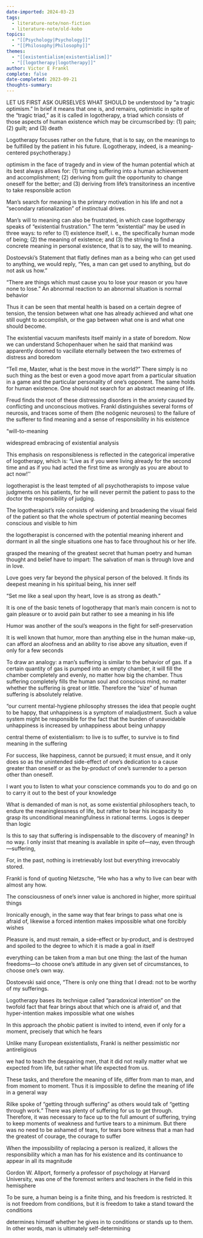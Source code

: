 ```yaml
---
date-imported: 2024-03-23
tags:
  - literature-note/non-fiction
  - literature-note/old-kobo
topics:
  - "[[Psychology|Psychology]]"
  - "[[Philosophy|Philosophy]]"
themes:
  - "[[existentialism|existentialism]]"
  - "[[logotherapy|logotherapy]]"
author: Victor E Frankl
complete: false
date-completed: 2023-09-21
thoughts-summary: 
---
```


LET US FIRST ASK OURSELVES WHAT SHOULD be understood by “a tragic optimism.” In brief it means that one is, and remains, optimistic in spite of the “tragic triad,” as it is called in logotherapy, a triad which consists of those aspects of human existence which may be circumscribed by: (1) pain; (2) guilt; and (3) death

Logotherapy focuses rather on the future, that is to say, on the meanings to be fulfilled by the patient in his future. (Logotherapy, indeed, is a meaning-centered psychotherapy.)

optimism in the face of tragedy and in view of the human potential which at its best always allows for: (1) turning suffering into a human achievement and accomplishment; (2) deriving from guilt the opportunity to change oneself for the better; and (3) deriving from life’s transitoriness an incentive to take responsible action

Man’s search for meaning is the primary motivation in his life and not a “secondary rationalization” of instinctual drives.

Man’s will to meaning can also be frustrated, in which case logotherapy speaks of “existential frustration.” The term “existential” may be used in three ways: to refer to (1) existence itself, i. e., the specifically human mode of being; (2) the meaning of existence; and (3) the striving to find a concrete meaning in personal existence, that is to say, the will to meaning.


Dostoevski’s Statement that flatly defines man as a being who can get used to anything, we would reply, “Yes, a man can get used to anything, but do not ask us how.” 

 “There are things which must cause you to lose your reason or you have none to lose.” An abnormal reaction to an abnormal situation is normal behavior

Thus it can be seen that mental health is based on a certain degree of tension, the tension between what one has already achieved and what one still ought to accomplish, or the gap between what one is and what one should become. 

The existential vacuum manifests itself mainly in a state of boredom. Now we can understand Schopenhauer when he said that mankind was apparently doomed to vacillate eternally between the two extremes of distress and boredom

“Tell me, Master, what is the best move in the world?” There simply is no such thing as the best or even a good move apart from a particular situation in a game and the particular personality of one’s opponent. The same holds for human existence. One should not search for an abstract meaning of life. 

Freud finds the root of these distressing disorders in the anxiety caused by conflicting and unconscious motives. Frankl distinguishes several forms of neurosis, and traces some of them (the noögenic neuroses) to the failure of the sufferer to find meaning and a sense of responsibility in his existence

“will-to-meaning

widespread embracing of existential analysis

This emphasis on responsibleness is reflected in the categorical imperative of logotherapy, which is: “Live as if you were living already for the second time and as if you had acted the first time as wrongly as you are about to act now!’’

logotherapist is the least tempted of all psychotherapists to impose value judgments on his patients, for he will never permit the patient to pass to the doctor the responsibility of judging.


The logotherapist’s role consists of widening and broadening the visual field of the patient so that the whole spectrum of potential meaning becomes conscious and visible to him

the logotherapist is concerned with the potential meaning inherent and dormant in all the single situations one has to face throughout his or her life.

grasped the meaning of the greatest secret that human poetry and human thought and belief have to impart: The salvation of man is through love and in love.

 Love goes very far beyond the physical person of the beloved. It finds its deepest meaning in his spiritual being, his inner self

 “Set me like a seal upon thy heart, love is as strong as death.”

 It is one of the basic tenets of logotherapy that man’s main concern is not to gain pleasure or to avoid pain but rather to see a meaning in his life

Humor was another of the soul’s weapons in the fight for self-preservation

It is well known that humor, more than anything else in the human make-up, can afford an aloofness and an ability to rise above any situation, even if only for a few seconds

To draw an analogy: a man’s suffering is similar to the behavior of gas. If a certain quantity of gas is pumped into an empty chamber, it will fill the chamber completely and evenly, no matter how big the chamber. Thus suffering completely fills the human soul and conscious mind, no matter whether the suffering is great or little. Therefore the “size” of human suffering is absolutely relative.


 “our current mental-hygiene philosophy stresses the idea that people ought to be happy, that unhappiness is a symptom of maladjustment. Such a value system might be responsible for the fact that the burden of unavoidable unhappiness is increased by unhappiness about being unhappy

 central theme of existentialism: to live is to suffer, to survive is to find meaning in the suffering

For success, like happiness, cannot be pursued; it must ensue, and it only does so as the unintended side-effect of one’s dedication to a cause greater than oneself or as the by-product of one’s surrender to a person other than oneself.

 I want you to listen to what your conscience commands you to do and go on to carry it out to the best of your knowledge

What is demanded of man is not, as some existential philosophers teach, to endure the meaninglessness of life, but rather to bear his incapacity to grasp its unconditional meaningfulness in rational terms. Logos is deeper than logic

Is this to say that suffering is indispensable to the discovery of meaning? In no way. I only insist that meaning is available in spite of—nay, even through—suffering,

For, in the past, nothing is irretrievably lost but everything irrevocably stored.


Frankl is fond of quoting Nietzsche, “He who has a why to live can bear with almost any how.

The consciousness of one’s inner value is anchored in higher, more spiritual things

Ironically enough, in the same way that fear brings to pass what one is afraid of, likewise a forced intention makes impossible what one forcibly wishes

Pleasure is, and must remain, a side-effect or by-product, and is destroyed and spoiled to the degree to which it is made a goal in itself

everything can be taken from a man but one thing: the last of the human freedoms—to choose one’s attitude in any given set of circumstances, to choose one’s own way.


Dostoevski said once, “There is only one thing that I dread: not to be worthy of my sufferings.

Logotherapy bases its technique called “paradoxical intention” on the twofold fact that fear brings about that which one is afraid of, and that hyper-intention makes impossible what one wishes

In this approach the phobic patient is invited to intend, even if only for a moment, precisely that which he fears

Unlike many European existentialists, Frankl is neither pessimistic nor antireligious

we had to teach the despairing men, that it did not really matter what we expected from life, but rather what life expected from us.

These tasks, and therefore the meaning of life, differ from man to man, and from moment to moment. Thus it is impossible to define the meaning of life in a general way

Rilke spoke of “getting through suffering” as others would talk of “getting through work.” There was plenty of suffering for us to get through. Therefore, it was necessary to face up to the full amount of suffering, trying to keep moments of weakness and furtive tears to a minimum. But there was no need to be ashamed of tears, for tears bore witness that a man had the greatest of courage, the courage to suffer

 When the impossibility of replacing a person is realized, it allows the responsibility which a man has for his existence and its continuance to appear in all its magnitude

Gordon W. Allport, formerly a professor of psychology at Harvard University, was one of the foremost writers and teachers in the field in this hemisphere

To be sure, a human being is a finite thing, and his freedom is restricted. It is not freedom from conditions, but it is freedom to take a stand toward the conditions

determines himself whether he gives in to conditions or stands up to them. In other words, man is ultimately self-determining